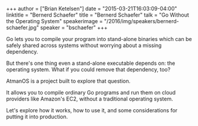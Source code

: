+++
author = ["Brian Ketelsen"]
date = "2015-03-21T16:03:09-04:00"
linktitle = "Bernerd Schaefer"
title = "Bernerd Schaefer"
talk = "Go Without the Operating System"
speakerimage = "/2016/img/speakers/bernerd-schaefer.jpg"
speaker = "bschaefer"
+++

Go lets you to compile your program into stand-alone binaries which can be safely shared across systems without worrying about a missing dependency.

But there's one thing even a stand-alone executable depends on: the operating system. What if you could remove that dependency, too?

AtmanOS is a project built to explore that question.

It allows you to compile ordinary Go programs and run them on cloud providers like Amazon's EC2, without a traditional operating system.

Let's explore how it works, how to use it, and some considerations for putting it into production.
